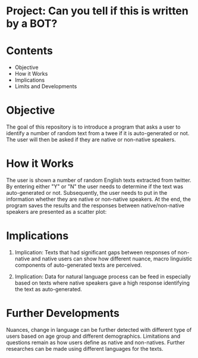# Project: Can you tell if this is written by a BOT? 

# **Contents**
- Objective 
- How it Works 
- Implications 
- Limits and Developments 

# **Objective**
The goal of this repository is to introduce a program that asks a user to identify a number of random text from a twee if it is auto-generated or not. The user will then be asked if they are native or non-native speakers. 

# **How it Works**
The user is shown a number of random English texts extracted from twitter. By entering either "Y" or "N" the user needs to determine if the text was auto-generated or not. Subsequently, the user needs to put in the information whether they are native or non-native speakers. 
At the end, the program saves the results and the responses between native/non-native speakers are presented as a scatter plot: 

# **Implications**
1. Implication: 
Texts that had significant gaps between responses of non-native and native users can show how different nuance, macro linguistic components of auto-generated texts are perceived. 

2. Implication: 
Data for natural language process can be feed in especially based on texts where native speakers gave a high response identifying the text as auto-generated. 

# **Further Developments**
Nuances, change in language can be further detected with different type of users based on age group and different demographics. Limitations and questions remain as how users define as native and non-natives.
Further researches can be made using different languages for the texts. 

